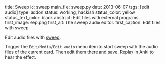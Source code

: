 title: Sweep
id: sweep
main_file: sweep.py
date: 2013-06-07
tags: [edit audio]
type: addon
status: working, hackish
status_color: yellow
status_text_color: black
abstract: Edit files with external programs
first_image: eep.png
first_alt: The sweep audio editor.
first_caption: Edit files with sweep

Edit audio files with
[sweep](http://www.metadecks.org/software/sweep/).

Trigger the `Edit/Media/Edit audio` menu item to start sweep with the
audio files of the current card. Then edit them there and save. Replay
in Anki to hear the effect.
